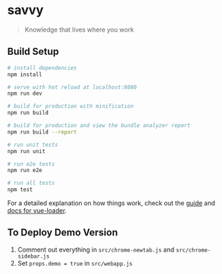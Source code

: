 # savvy

> Knowledge that lives where you work

## Build Setup

``` bash
# install dependencies
npm install

# serve with hot reload at localhost:8080
npm run dev

# build for production with minification
npm run build

# build for production and view the bundle analyzer report
npm run build --report

# run unit tests
npm run unit

# run e2e tests
npm run e2e

# run all tests
npm test
```

For a detailed explanation on how things work, check out the [guide](http://vuejs-templates.github.io/webpack/) and [docs for vue-loader](http://vuejs.github.io/vue-loader).


## To Deploy Demo Version

1. Comment out everything in `src/chrome-newtab.js` and `src/chrome-sidebar.js`
2. Set `props.demo = true` in `src/webapp.js`
